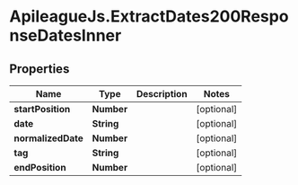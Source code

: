 # ApileagueJs.ExtractDates200ResponseDatesInner

## Properties

Name | Type | Description | Notes
------------ | ------------- | ------------- | -------------
**startPosition** | **Number** |  | [optional] 
**date** | **String** |  | [optional] 
**normalizedDate** | **Number** |  | [optional] 
**tag** | **String** |  | [optional] 
**endPosition** | **Number** |  | [optional] 


